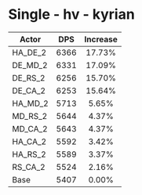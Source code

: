 # Single - hv - kyrian
| Actor | DPS | Increase |
|---|:---:|:---:|
|HA_DE_2|6366|17.73%|
|DE_MD_2|6331|17.09%|
|DE_RS_2|6256|15.70%|
|DE_CA_2|6253|15.64%|
|HA_MD_2|5713|5.65%|
|MD_RS_2|5644|4.37%|
|MD_CA_2|5643|4.37%|
|HA_CA_2|5592|3.42%|
|HA_RS_2|5589|3.37%|
|RS_CA_2|5524|2.16%|
|Base|5407|0.00%|

